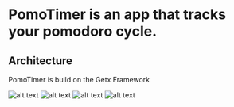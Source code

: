 # PomoTimer is an app that tracks your pomodoro cycle.

## Architecture
PomoTimer is build on the Getx Framework

![alt text](https://github.com/Isaccseven/pomotimer_time_management/blob/master/Home.png?raw=true)
![alt text](https://github.com/Isaccseven/pomotimer_time_management/blob/master/Settings.png?raw=true)
![alt text](https://github.com/Isaccseven/pomotimer_time_management/blob/master/UpdateSettings.png?raw=true)
![alt text](https://github.com/Isaccseven/pomotimer_time_management/blob/master/Notification.png?raw=true)
